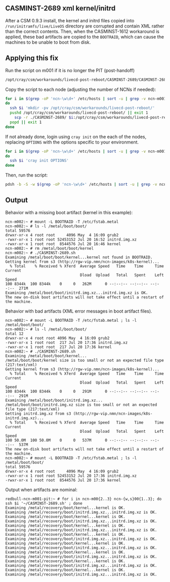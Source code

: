 ## CASMINST-2689 xml kernel/initrd

After a CSM 0.9.3 install, the kernel and initrd files copied into `/run/initramfs/live/LiveOS` directory are corrupted and contain XML rather than the correct contents. Then, when the CASMINST-1612 workaround is applied, these bad artifacts are copied to the `BOOTRAID`, which can cause the machines to be unable to boot from disk.

## Applying this fix

Run the script on m001 if it is no longer the PIT (post-handoff)

```bash
/opt/cray/csm/workarounds/livecd-post-reboot/CASMINST-2689/CASMINST-2689.sh
```

Copy the script to each node (adjusting the number of NCNs if needed):

```bash
for i in $(grep -oP 'ncn-\w\d+' /etc/hosts | sort -u | grep -v ncn-m001 |  tr -t '\n' ' ')
do
  ssh $i 'mkdir -pv /opt/cray/csm/workarounds/livecd-post-reboot/'
  pushd /opt/cray/csm/workarounds/livecd-post-reboot/ || exit 1
    scp -r ./CASMINST-2689/ $i:/opt/cray/csm/workarounds/livecd-post-reboot/
  popd || exit 1  
done
```

If not already done, login using `cray init` on the each of the nodes, replacing `OPTIONS` with the options specific to your environment.

```bash
for i in $(grep -oP 'ncn-\w\d+' /etc/hosts | sort -u | grep -v ncn-m001 |  tr -t '\n' ' ')
do
  ssh $i 'cray init OPTIONS'
done
```

Then, run the script:

```bash
pdsh -b -S -w $(grep -oP 'ncn-\w\d+' /etc/hosts | sort -u | grep -v ncn-m001 |  tr -t '\n' ',') '/opt/cray/csm/workarounds/livecd-post-reboot/CASMINST-2689/CASMINST-2689.sh'
```

## Output

Behavior with a missing boot artifact (kernel in this example):

```
ncn-m002:~ # mount -L BOOTRAID -T /etc/fstab.metal
ncn-m002:~ # ls -l /metal/boot/boot/
total 59576
drwxr-xr-x 4 root root     4096 May  4 16:09 grub2
-rwxr-xr-x 1 root root 52453152 Jul 20 16:52 initrd.img.xz
-rwxr-xr-x 1 root root  8544576 Jul 20 16:46 kernel
ncn-m002:~ # rm /metal/boot/boot/kernel
ncn-m002:~ # ./CASMINST-2689.sh
Examining /metal/boot/boot/kernel...kernel not found in BOOTRAID.
Getting kernel from s3 (http://rgw-vip.nmn/ncn-images/k8s-kernel)...
  % Total    % Received % Xferd  Average Speed   Time    Time     Time  Current
                                 Dload  Upload   Total   Spent    Left  Speed
100 8344k  100 8344k    0     0   262M      0 --:--:-- --:--:-- --:--:--  271M
Examining /metal/boot/boot/initrd.img.xz...initrd.img.xz is OK.
The new on-disk boot artifacts will not take effect until a restart of the machine.
```

Behavior with bad artifacts (XML error messages in boot artifact files).

```
ncn-m002:~ # mount -L BOOTRAID -T /etc/fstab.metal ; ls -l /metal/boot/boot/
ncn-m002:~ # ls -l /metal/boot/boot/
total 12
drwxr-xr-x 4 root root 4096 May  4 16:09 grub2
-rwxr-xr-x 1 root root  217 Jul 20 17:36 initrd.img.xz
-rwxr-xr-x 1 root root  217 Jul 20 17:36 kernel
ncn-m002:~ # ./CASMINST-2689.sh
Examining /metal/boot/boot/kernel...
/metal/boot/boot/kernel size is too small or not an expected file type (217:text/xml)
Getting kernel from s3 (http://rgw-vip.nmn/ncn-images/k8s-kernel)...
  % Total    % Received % Xferd  Average Speed   Time    Time     Time  Current
                                 Dload  Upload   Total   Spent    Left  Speed
100 8344k  100 8344k    0     0   291M      0 --:--:-- --:--:-- --:--:--  291M
Examining /metal/boot/boot/initrd.img.xz...
/metal/boot/boot/initrd.img.xz size is too small or not an expected file type (217:text/xml)
Getting initrd.img.xz from s3 (http://rgw-vip.nmn/ncn-images/k8s-initrd.img.xz)...
  % Total    % Received % Xferd  Average Speed   Time    Time     Time  Current
                                 Dload  Upload   Total   Spent    Left  Speed
100 50.0M  100 50.0M    0     0   537M      0 --:--:-- --:--:-- --:--:--  537M
The new on-disk boot artifacts will not take effect until a restart of the machine.
ncn-m002:~ # mount -L BOOTRAID -T /etc/fstab.metal ; ls -l /metal/boot/boot/
total 59576
drwxr-xr-x 4 root root     4096 May  4 16:09 grub2
-rwxr-xr-x 1 root root 52453152 Jul 20 17:36 initrd.img.xz
-rwxr-xr-x 1 root root  8544576 Jul 20 17:36 kernel
```

Output when artifacts are nominal:

```
redbull-ncn-m001-pit:~ # for i in ncn-m00{2..3} ncn-{w,s}00{1..3}; do ssh $i '~/CASMINST-2689.sh' ; done
Examining /metal/recovery/boot/kernel...kernel is OK.
Examining /metal/recovery/boot/initrd.img.xz...initrd.img.xz is OK.
Examining /metal/recovery/boot/kernel...kernel is OK.
Examining /metal/recovery/boot/initrd.img.xz...initrd.img.xz is OK.
Examining /metal/recovery/boot/kernel...kernel is OK.
Examining /metal/recovery/boot/initrd.img.xz...initrd.img.xz is OK.
Examining /metal/recovery/boot/kernel...kernel is OK.
Examining /metal/recovery/boot/initrd.img.xz...initrd.img.xz is OK.
Examining /metal/recovery/boot/kernel...kernel is OK.
Examining /metal/recovery/boot/initrd.img.xz...initrd.img.xz is OK.
Examining /metal/recovery/boot/kernel...kernel is OK.
Examining /metal/recovery/boot/initrd.img.xz...initrd.img.xz is OK.
Examining /metal/recovery/boot/kernel...kernel is OK.
Examining /metal/recovery/boot/initrd.img.xz...initrd.img.xz is OK.
Examining /metal/recovery/boot/kernel...kernel is OK.
Examining /metal/recovery/boot/initrd.img.xz...initrd.img.xz is OK.
```
